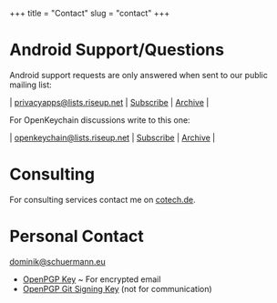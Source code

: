 +++
title = "Contact"
slug = "contact"
+++

# Android Support/Questions
Android support requests are only answered when sent to our public mailing list:

\| [privacyapps@lists.riseup.net](mailto:privacyapps@lists.riseup.net) \| [Subscribe](https://lists.riseup.net/www/subscribe/privacyapps) \| [Archive](https://lists.riseup.net/www/arc/privacyapps) \|

For OpenKeychain discussions write to this one:

\| [openkeychain@lists.riseup.net](mailto:openkeychain@lists.riseup.net) \| [Subscribe](https://lists.riseup.net/www/subscribe/openkeychain) \| [Archive](https://lists.riseup.net/www/arc/openkeychain) \|


# Consulting
For consulting services contact me on [cotech.de](https://cotech.de/services/).

# Personal Contact

dominik@schuermann.eu

* [OpenPGP Key](https://keys.openpgp.org/search?q=dominik%40schuermann.eu) ~ For encrypted email
* [OpenPGP Git Signing Key](https://keys.openpgp.org/search?q=9E287AEA392107A5BDEE15176411A09443B83D62) (not for communication) 



